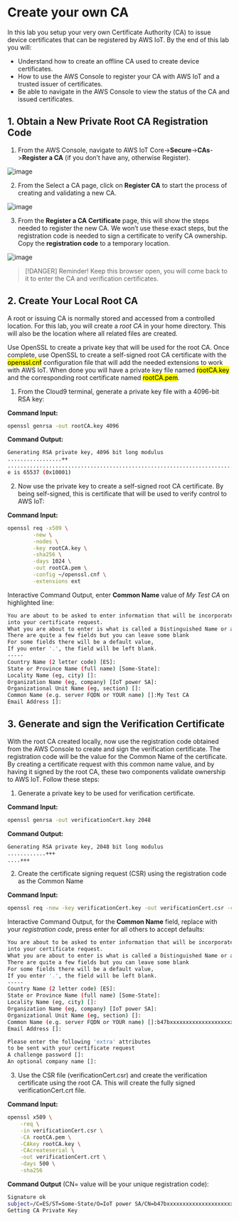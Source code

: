 # Create your own CA

In this lab you setup your very own Certificate Authority (CA) to issue device certificates that can be registered by AWS IoT. By the end of this lab you will:

  * Understand how to create an offline CA used to create device certificates.
  * How to use the AWS Console to register your CA with AWS IoT and a trusted issuer of certificates.
  * Be able to navigate in the AWS Console to view the status of the CA and issued certificates.


## 1. Obtain a New Private Root CA Registration Code

1. From the AWS Console, navigate to AWS IoT Core->**Secure**->**CAs**->**Register a CA** (if you don’t have any, otherwise Register).

![image](img/register-ca.png)

2. From the Select a CA page, click on **Register CA** to start the process of creating and validating a new CA.

![image](img/register-ca2.png)

3. From the **Register a CA Certificate** page, this will show the steps needed to register the new CA. We won’t use these exact steps, but the registration code is needed to sign a certificate to verify CA ownership. Copy the **registration code** to a temporary location.

![image](img/register-ca3.png)

> [!DANGER]
> Reminder! Keep this browser open, you will come back to it to enter the CA and verification certificates.

## 2. Create Your Local Root CA


A root or issuing CA is normally stored and accessed from a controlled location. For this lab, you will create a *root CA* in your home directory. This will also be the location where all related files are created.

Use OpenSSL to create a private key that will be used for the root CA. Once complete, use OpenSSL to create a self-signed root CA certificate with the <mark>openssl.cnf</mark> configuration file that will add the needed extensions to work with AWS IoT. When done you will have a private key file named <mark>rootCA.key</mark> and the corresponding root certificate named <mark>rootCA.pem</mark>.

1. From the Cloud9 terminal, generate a private key file with a 4096-bit RSA key:

**Command Input:**

```bash
openssl genrsa -out rootCA.key 4096
```
**Command Output:**

```bash
Generating RSA private key, 4096 bit long modulus
.................++
....................................................................................++
e is 65537 (0x10001)
```

2. Now use the private key to create a self-signed root CA certificate. By being self-signed, this is certificate that will be used to verify control to AWS IoT:

**Command Input:**

```bash
openssl req -x509 \
        -new \
        -nodes \
        -key rootCA.key \
        -sha256 \
        -days 1024 \
        -out rootCA.pem \
        -config ~/openssl.cnf \
        -extensions ext
```
Interactive Command Output, enter **Common Name** value of *My Test CA* on highlighted line:

```bash
You are about to be asked to enter information that will be incorporated
into your certificate request.
What you are about to enter is what is called a Distinguished Name or a DN.
There are quite a few fields but you can leave some blank
For some fields there will be a default value,
If you enter '.', the field will be left blank.
-----
Country Name (2 letter code) [ES]:
State or Province Name (full name) [Some-State]:
Locality Name (eg, city) []:
Organization Name (eg, company) [IoT power SA]:
Organizational Unit Name (eg, section) []:
Common Name (e.g. server FQDN or YOUR name) []:My Test CA
Email Address []:
```

## 3. Generate and sign the Verification Certificate

With the root CA created locally, now use the registration code obtained from the AWS Console to create and sign the verification certificate. The registration code will be the value for the Common Name of the certificate. By creating a certificate request with this common name value, and by having it signed by the root CA, these two components validate ownership to AWS IoT. Follow these steps:

1. Generate a private key to be used for verification certificate.

**Command Input:**

```bash
openssl genrsa -out verificationCert.key 2048
```

**Command Output:**

```bash
Generating RSA private key, 2048 bit long modulus
............+++
....+++
```
2. Create the certificate signing request (CSR) using the registration code as the Common Name

**Command Input:**

```bash
openssl req -new -key verificationCert.key -out verificationCert.csr -config ~/openssl.cnf
```

Interactive Command Output, for the **Common Name** field, replace with your *registration code*, press enter for all others to accept defaults:

```bash
You are about to be asked to enter information that will be incorporated
into your certificate request.
What you are about to enter is what is called a Distinguished Name or a DN.
There are quite a few fields but you can leave some blank
For some fields there will be a default value,
If you enter '.', the field will be left blank.
-----
Country Name (2 letter code) [ES]:
State or Province Name (full name) [Some-State]:
Locality Name (eg, city) []:
Organization Name (eg, company) [IoT power SA]:
Organizational Unit Name (eg, section) []:
Common Name (e.g. server FQDN or YOUR name) []:b47bxxxxxxxxxxxxxxxxxxxxxxxxxxxxxxxxxxxxxxxxx97edc
Email Address []:

Please enter the following 'extra' attributes
to be sent with your certificate request
A challenge password []:
An optional company name []:

```

3. Use the CSR file (verificationCert.csr) and create the verification certificate using the root CA. This will create the fully signed verificationCert.crt file.

**Command Input:**

```bash
openssl x509 \
    -req \
    -in verificationCert.csr \
    -CA rootCA.pem \
    -CAkey rootCA.key \
    -CAcreateserial \
    -out verificationCert.crt \
    -days 500 \
    -sha256
```

**Command Output** (CN= value will be your unique registration code):

```bash
Signature ok
subject=/C=ES/ST=Some-State/O=IoT power SA/CN=b47bxxxxxxxxxxxxxxxxxxxxxxxxxxxxxxxxxxxxxxxxx97edc
Getting CA Private Key
```
